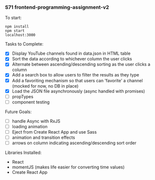 ### S71 frontend-programming-assignment-v2

To start:
```
npm install
npm start
localhost:3000
```

Tasks to Complete:
- [x] Display YouTube channels found in data.json in HTML table
- [x] Sort the data according to whichever column the user clicks
- [x] Alternate between ascending/descending sorting as the user clicks a column
- [x] Add a search box to allow users to filter the results as they type
- [x] Add a favoriting mechanism so that users can 'favorite' a channel (mocked for now, no DB in place)
- [x] Load the JSON file asynchronously (async handled with promises)
- [ ] propTypes
- [ ] component testing

Future Goals:
- [ ] handle Async with RxJS
- [ ] loading animation
- [ ] Eject from Create React App and use Sass
- [ ] animation and transition effects
- [ ] arrows on column indicating ascending/descending sort order

Libraries Installed:
* React
* momentJS (makes life easier for converting time values)
* Create React App
